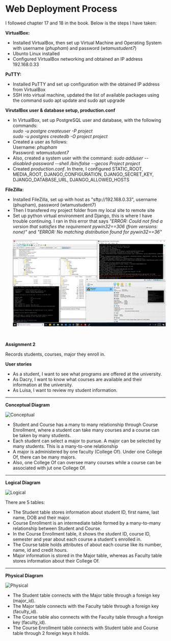 # Web Deployment Process
I followed chapter 17 and 18 in the book. Below is the steps I have taken:

**VirtualBox:**
* Installed VirtualBox, then set up Virtual Machine and Operating System with username (*phupham*) and password (*wtamustudent7*)
* Ubunto Linux installed
* Configured VirtualBox networking and obtained an IP address 192.168.0.33

**PuTTY:**
* Installed PuTTY and set up configuration with the obtained IP address from VirtualBox
* SSH into virtual machine, updated the list of available packages using the command sudo apt update and sudo apt upgrade

**VirutalBox user & database setup, production.conf**
* In VirtualBox, set up PostgreSQL user and database, with the following commands:<br>
*sudo -u postgre createuser -P project*<br>
*sudo -u postgres createdb -O project project*
* Created a user as follows:<br>
    Username: *phupham*<br>
    Password: *wtamustudent7*
* Also, created a system user with the command: *sudo adduser --disabled-password --shell /bin/false --gecos Project project*
* Created *production.conf*. In there, I configured STATIC_ROOT, MEDIA_ROOT, DJANGO_CONFIGURATION, DJANGO_SECRET_KEY, DJANGO_DATABASE_URL, DJANGO_ALLOWED_HOSTS

**FileZilla:**
* Installed FileZilla, set up with host as "sftp://192.168.0.33", username (phupham), password (wtamustudent7)
* Then I transfered my project folder from my local site to remote site
* Set up python virtual environment and Django, this is where I have trouble continuing. I ran in this error that says *"ERROR: Could not find a version that satisfies the requirement pywin32==306 (from versions: none)"* and *"ERROR: No matching distribution found for pywin32==36"*<br><br>
![Alt text](VirtualBox_error.JPG)
<br>

**Assignment 2**

Records students, courses, major they enroll in.

**User stories**
* As a student, I want to see what programs are offered at the university.
* As Dacry, I want to know what courses are available and their information at the university.
* As Luisa, I want to review my student information.
-----

**Conceptual Diagram**

![Conceptual](https://github.com/ptphamtx/assignment2/assets/113536208/9c2f4a5c-8f68-47a1-b0d6-a5d5177ce9f1)

* Student and Course has a many to many relationship through Course Enrollment, where a student can take many courses and a course can be taken by many students.
* Each student can select a major to pursue. A major can be selected by many students. This is a many-to-one relationship
* A major is administered by one faculty (College Of). Under one College Of, there can be many majors.
* Also, one College Of can oversee many courses while a course can be associated with jut one College Of. 
-----

**Logical Diagram**

![Logical](https://github.com/ptphamtx/assignment2/assets/113536208/4566cd40-74ea-4c7e-af19-365a1988bdc0)

There are 5 tables:
* The Student table stores information about student ID, first name, last name, DOB and their major. 
* Course Enrollment is an intermediate table formed by a many-to-many relationship between Student and Course.
* In the Course Enrollment table, it shows the student ID, course ID, semester and year about each course a student's enrolled in.
* The Course table holds attributes of about each course like its number, name, id and credit hours.
* Major information is stored in the Major table, whereas as Faculty table stores information about their College Of.
-----

**Physical Diagram**

![Physical](https://github.com/ptphamtx/assignment2/assets/113536208/71621432-5974-4734-b631-d1ab1f91012a)

* The Student table connects with the Major table through a foreign key (major_id).
* The Major table connects with the Faculty table through a foreign key (faculty_id). 
* The Course table also connects with the Faculty table through a foreign key (faculty_id).
* The Course Enrollment table connects with Student table and Course table through 2 foreign keys it holds. 
